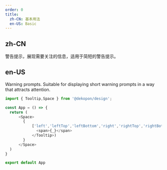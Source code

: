 ```yaml
---
order: 0
title:
  zh-CN: 基本用法
  en-US: Basic
---
```


## zh-CN

警告提示，展现需要关注的信息，适用于简短的警告提示。

## en-US

Warning prompts. Suitable for displaying short warning prompts in a way that attracts attention.

```js
import { Tooltip,Space } from '@dekopon/design';

const App = () => {
  return (
      <Space>
        {
            ['left','leftTop','leftBottom','right','rightTop','rightBottom','top','topLeft','topRight','bottom','bottomLeft','bottomRight'].map(_=> <Tooltip key={_} placement={_} content="This is tooltip content">
              <span>{_}</span>
            </Tooltip>)
        }
      </Space>
  )
}

export default App
```
